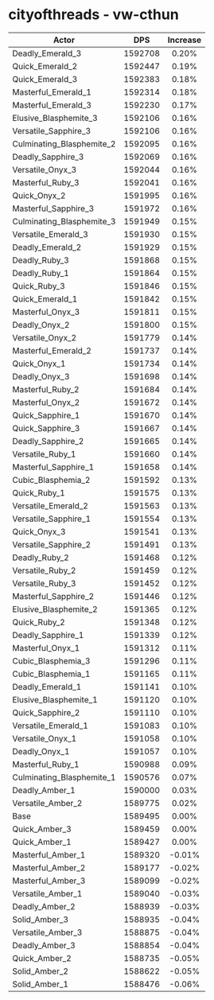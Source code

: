 # cityofthreads - vw-cthun
| Actor | DPS | Increase |
|---|:---:|:---:|
|Deadly_Emerald_3|1592708|0.20%|
|Quick_Emerald_2|1592447|0.19%|
|Quick_Emerald_3|1592383|0.18%|
|Masterful_Emerald_1|1592314|0.18%|
|Masterful_Emerald_3|1592230|0.17%|
|Elusive_Blasphemite_3|1592106|0.16%|
|Versatile_Sapphire_3|1592106|0.16%|
|Culminating_Blasphemite_2|1592095|0.16%|
|Deadly_Sapphire_3|1592069|0.16%|
|Versatile_Onyx_3|1592044|0.16%|
|Masterful_Ruby_3|1592041|0.16%|
|Quick_Onyx_2|1591995|0.16%|
|Masterful_Sapphire_3|1591972|0.16%|
|Culminating_Blasphemite_3|1591949|0.15%|
|Versatile_Emerald_3|1591930|0.15%|
|Deadly_Emerald_2|1591929|0.15%|
|Deadly_Ruby_3|1591868|0.15%|
|Deadly_Ruby_1|1591864|0.15%|
|Quick_Ruby_3|1591846|0.15%|
|Quick_Emerald_1|1591842|0.15%|
|Masterful_Onyx_3|1591811|0.15%|
|Deadly_Onyx_2|1591800|0.15%|
|Versatile_Onyx_2|1591779|0.14%|
|Masterful_Emerald_2|1591737|0.14%|
|Quick_Onyx_1|1591734|0.14%|
|Deadly_Onyx_3|1591698|0.14%|
|Masterful_Ruby_2|1591684|0.14%|
|Masterful_Onyx_2|1591672|0.14%|
|Quick_Sapphire_1|1591670|0.14%|
|Quick_Sapphire_3|1591667|0.14%|
|Deadly_Sapphire_2|1591665|0.14%|
|Versatile_Ruby_1|1591660|0.14%|
|Masterful_Sapphire_1|1591658|0.14%|
|Cubic_Blasphemia_2|1591592|0.13%|
|Quick_Ruby_1|1591575|0.13%|
|Versatile_Emerald_2|1591563|0.13%|
|Versatile_Sapphire_1|1591554|0.13%|
|Quick_Onyx_3|1591541|0.13%|
|Versatile_Sapphire_2|1591491|0.13%|
|Deadly_Ruby_2|1591468|0.12%|
|Versatile_Ruby_2|1591459|0.12%|
|Versatile_Ruby_3|1591452|0.12%|
|Masterful_Sapphire_2|1591446|0.12%|
|Elusive_Blasphemite_2|1591365|0.12%|
|Quick_Ruby_2|1591348|0.12%|
|Deadly_Sapphire_1|1591339|0.12%|
|Masterful_Onyx_1|1591312|0.11%|
|Cubic_Blasphemia_3|1591296|0.11%|
|Cubic_Blasphemia_1|1591165|0.11%|
|Deadly_Emerald_1|1591141|0.10%|
|Elusive_Blasphemite_1|1591120|0.10%|
|Quick_Sapphire_2|1591110|0.10%|
|Versatile_Emerald_1|1591083|0.10%|
|Versatile_Onyx_1|1591058|0.10%|
|Deadly_Onyx_1|1591057|0.10%|
|Masterful_Ruby_1|1590988|0.09%|
|Culminating_Blasphemite_1|1590576|0.07%|
|Deadly_Amber_1|1590000|0.03%|
|Versatile_Amber_2|1589775|0.02%|
|Base|1589495|0.00%|
|Quick_Amber_3|1589459|0.00%|
|Quick_Amber_1|1589427|0.00%|
|Masterful_Amber_1|1589320|-0.01%|
|Masterful_Amber_2|1589177|-0.02%|
|Masterful_Amber_3|1589099|-0.02%|
|Versatile_Amber_1|1589040|-0.03%|
|Deadly_Amber_2|1588939|-0.03%|
|Solid_Amber_3|1588935|-0.04%|
|Versatile_Amber_3|1588875|-0.04%|
|Deadly_Amber_3|1588854|-0.04%|
|Quick_Amber_2|1588735|-0.05%|
|Solid_Amber_2|1588622|-0.05%|
|Solid_Amber_1|1588476|-0.06%|
